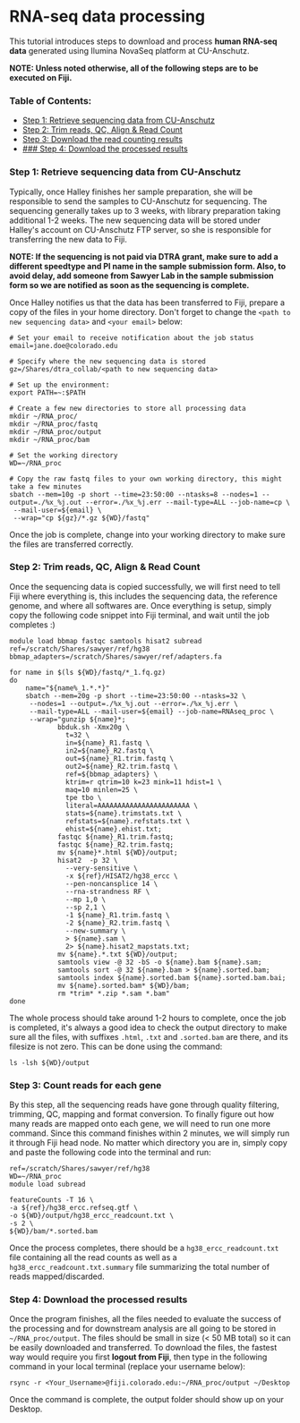 # RNA-seq data processing
This tutorial introduces steps to download and process **human RNA-seq data** generated using Ilumina NovaSeq platform at CU-Anschutz.

**NOTE: Unless noted otherwise, all of the following steps are to be executed on Fiji.**

### Table of Contents:
* [Step 1: Retrieve sequencing data from CU-Anschutz](#step1)
* [Step 2: Trim reads, QC, Align & Read Count](#step2)
* [Step 3: Download the read counting results](#step3)
* [### Step 4: Download the processed results](#step4)

### Step 1: Retrieve sequencing data from CU-Anschutz
Typically, once Halley finishes her sample preparation, she will be responsible to send the samples to CU-Anschutz for sequencing. The sequencing generally takes up to 3 weeks, with library preparation taking additional 1-2 weeks. The new sequencing data will be stored under Halley's account on CU-Anschutz FTP server, so she is responsible for transferring the new data to Fiji.

**NOTE: If the sequencing is not paid via DTRA grant, make sure to add a different speedtype and PI name in the sample submission form. Also, to avoid delay, add someone from Sawyer Lab in the sample submission form so we are notified as soon as the sequencing is complete.**

Once Halley notifies us that the data has been transferred to Fiji, prepare a copy of the files in your home directory. Don't forget to change the `<path to new sequencing data>` and `<your email>` below:
```
# Set your email to receive notification about the job status
email=jane.doe@colorado.edu

# Specify where the new sequencing data is stored
gz=/Shares/dtra_collab/<path to new sequencing data>

# Set up the environment:
export PATH=~:$PATH

# Create a few new directories to store all processing data
mkdir ~/RNA_proc/
mkdir ~/RNA_proc/fastq
mkdir ~/RNA_proc/output
mkdir ~/RNA_proc/bam

# Set the working directory
WD=~/RNA_proc

# Copy the raw fastq files to your own working directory, this might take a few minutes
sbatch --mem=10g -p short --time=23:50:00 --ntasks=8 --nodes=1 --output=./%x_%j.out --error=./%x_%j.err --mail-type=ALL --job-name=cp \
 --mail-user=${email} \
 --wrap="cp ${gz}/*.gz ${WD}/fastq"
```

Once the job is complete, change into your working directory to make sure the files are transferred correctly.

### Step 2: Trim reads, QC, Align & Read Count
Once the sequencing data is copied successfully, we will first need to tell Fiji where everything is, this includes the sequencing data, the reference genome, and where all softwares are. Once everything is setup, simply copy the following code snippet into Fiji terminal, and wait until the job completes :)

```
module load bbmap fastqc samtools hisat2 subread
ref=/scratch/Shares/sawyer/ref/hg38
bbmap_adapters=/scratch/Shares/sawyer/ref/adapters.fa

for name in $(ls ${WD}/fastq/*_1.fq.gz)
do
    name="${name%_1.*.*}"
    sbatch --mem=20g -p short --time=23:50:00 --ntasks=32 \
     --nodes=1 --output=./%x_%j.out --error=./%x_%j.err \
     --mail-type=ALL --mail-user=${email} --job-name=RNAseq_proc \
     --wrap="gunzip ${name}*;
            bbduk.sh -Xmx20g \
              t=32 \
              in=${name}_R1.fastq \
              in2=${name}_R2.fastq \
              out=${name}_R1.trim.fastq \
              out2=${name}_R2.trim.fastq \
              ref=${bbmap_adapters} \
              ktrim=r qtrim=10 k=23 mink=11 hdist=1 \
              maq=10 minlen=25 \
              tpe tbo \
              literal=AAAAAAAAAAAAAAAAAAAAAAA \
              stats=${name}.trimstats.txt \
              refstats=${name}.refstats.txt \
              ehist=${name}.ehist.txt;
            fastqc ${name}_R1.trim.fastq;
            fastqc ${name}_R2.trim.fastq;
            mv ${name}*.html ${WD}/output;
            hisat2  -p 32 \
              --very-sensitive \
              -x ${ref}/HISAT2/hg38_ercc \
              --pen-noncansplice 14 \
              --rna-strandness RF \
              --mp 1,0 \
              --sp 2,1 \
              -1 ${name}_R1.trim.fastq \
              -2 ${name}_R2.trim.fastq \
              --new-summary \
              > ${name}.sam \
              2> ${name}.hisat2_mapstats.txt;
            mv ${name}.*.txt ${WD}/output;
            samtools view -@ 32 -bS -o ${name}.bam ${name}.sam;
            samtools sort -@ 32 ${name}.bam > ${name}.sorted.bam;
            samtools index ${name}.sorted.bam ${name}.sorted.bam.bai;
            mv ${name}.sorted.bam* ${WD}/bam;
            rm *trim* *.zip *.sam *.bam"
done
```
The whole process should take around 1-2 hours to complete, once the job is completed, it's always a good idea to check the output directory to make sure all the files, with suffixes `.html`, `.txt` and `.sorted.bam` are there, and its filesize is not zero. This can be done using the command:
```
ls -lsh ${WD}/output
```

### Step 3: Count reads for each gene
By this step, all the sequencing reads have gone through quality filtering, trimming, QC, mapping and format conversion. To finally figure out how many reads are mapped onto each gene, we will need to run one more command. Since this command finishes within 2 minutes, we will simply run it through Fiji head node. No matter which directory you are in, simply copy and paste the following code into the terminal and run:
```
ref=/scratch/Shares/sawyer/ref/hg38
WD=~/RNA_proc
module load subread

featureCounts -T 16 \
-a ${ref}/hg38_ercc.refseq.gtf \
-o ${WD}/output/hg38_ercc_readcount.txt \
-s 2 \
${WD}/bam/*.sorted.bam
```
Once the process completes, there should be a `hg38_ercc_readcount.txt` file containing all the read counts as well as a `hg38_ercc_readcount.txt.summary` file summarizing the total number of reads mapped/discarded.

### Step 4: Download the processed results
Once the program finishes, all the files needed to evaluate the success of the processing and for downstream analysis are all going to be stored in `~/RNA_proc/output`. The files should be small in size (< 50 MB total) so it can be easily downloaded and transferred. To download the files, the fastest way would require you first **logout from Fiji**, then type in the following command in your local terminal (replace your username below):
```
rsync -r <Your_Username>@fiji.colorado.edu:~/RNA_proc/output ~/Desktop
```
Once the command is complete, the output folder should show up on your Desktop.
